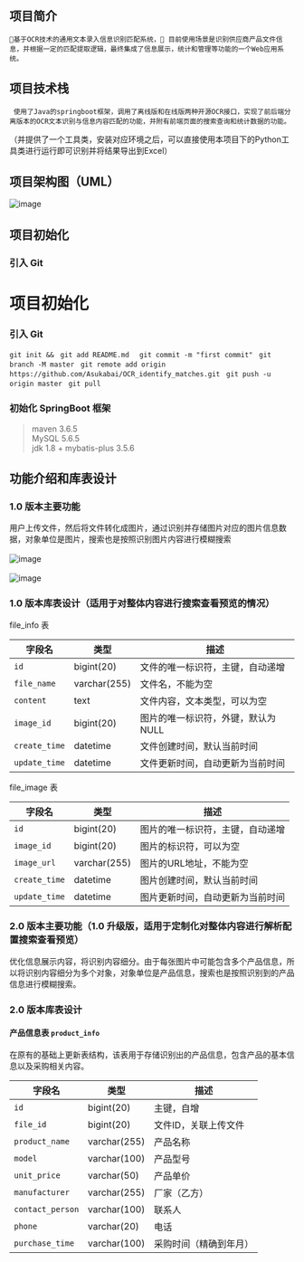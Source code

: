 ## 项目简介

    🌈基于OCR技术的通用文本录入信息识别匹配系统，🙇 目前使用场景是识别供应商产品文件信息，并根据一定的匹配提取逻辑，最终集成了信息展示，统计和管理等功能的一个Web应用系统。

## 项目技术栈

     使用了Java的springboot框架，调用了离线版和在线版两种开源OCR接口，实现了前后端分离版本的OCR文本识别与信息内容匹配的功能，并附有前端页面的搜索查询和统计数据的功能。
（并提供了一个工具类，安装对应环境之后，可以直接使用本项目下的Python工具类进行运行即可识别并将结果导出到Excel）

## 项目架构图（UML）

![image](https://github.com/user-attachments/assets/460973a1-6bf2-4bdb-9adf-2e5ca9e0e510)

## 项目初始化

### 引入 Git

# 项目初始化

### 引入 Git

```git init && ```
```git add README.md  ```
```git commit -m "first commit" ```
```git branch -M master ```
```git remote add origin https://github.com/Asukabai/OCR_identify_matches.git ```
```git push -u origin master ```
```git pull ```
### 初始化 SpringBoot 框架
<blockquote>
maven 3.6.5
<br>
MySQL 5.6.5
<br>
jdk 1.8 + mybatis-plus 3.5.6
</blockquote>

## 功能介绍和库表设计

### 1.0 版本主要功能
用户上传文件，然后将文件转化成图片，通过识别并存储图片对应的图片信息数据，对象单位是图片，搜索也是按照识别图片内容进行模糊搜索
<br><br> <!-- 插入两个换行符，增加文字与图片之间的空白 -->
![image](https://github.com/user-attachments/assets/34f05747-ee82-4715-9df9-1eb6b512beca)
<br><br> <!-- 插入两个换行符，增加文字与图片之间的空白 -->
![image](https://github.com/user-attachments/assets/423d39b0-a4b7-4da5-ae7d-faf8d8819113)
<br> <!-- 插入两个换行符，增加文字与图片之间的空白 -->
### 1.0 版本库表设计（适用于对整体内容进行搜索查看预览的情况）

file_info 表

| 字段名           | 类型           | 描述                               |
| ---------------- | -------------- | ---------------------------------- |
| `id`             | bigint(20)      | 文件的唯一标识符，主键，自动递增    |
| `file_name`      | varchar(255)    | 文件名，不能为空                   |
| `content`        | text           | 文件内容，文本类型，可以为空       |
| `image_id`       | bigint(20)      | 图片的唯一标识符，外键，默认为 NULL |
| `create_time`    | datetime        | 文件创建时间，默认当前时间         |
| `update_time`    | datetime        | 文件更新时间，自动更新为当前时间  |

file_image 表

| 字段名           | 类型           | 描述                               |
| ---------------- | -------------- | ---------------------------------- |
| `id`             | bigint(20)      | 图片的唯一标识符，主键，自动递增    |
| `image_id`       | bigint(20)      | 图片的标识符，可以为空              |
| `image_url`      | varchar(255)    | 图片的URL地址，不能为空            |
| `create_time`    | datetime        | 图片创建时间，默认当前时间         |
| `update_time`    | datetime        | 图片更新时间，自动更新为当前时间  |

### 2.0 版本主要功能（1.0 升级版，适用于定制化对整体内容进行解析配置搜索查看预览）
优化信息展示内容，将识别内容细分。由于每张图片中可能包含多个产品信息，所以将识别内容细分为多个对象，对象单位是产品信息，搜索也是按照识别到的产品信息进行模糊搜索。

### 2.0 版本库表设计

#### 产品信息表 `product_info`
在原有的基础上更新表结构，该表用于存储识别出的产品信息，包含产品的基本信息以及采购相关内容。

| 字段名           | 类型           | 描述                   |
| ---------------- | -------------- | ---------------------- |
| `id`             | bigint(20)      | 主键，自增              |
| `file_id`        | bigint(20)      | 文件ID，关联上传文件   |
| `product_name`   | varchar(255)    | 产品名称               |
| `model`          | varchar(100)    | 产品型号               |
| `unit_price`     | varchar(50)     | 产品单价               |
| `manufacturer`   | varchar(255)    | 厂家（乙方）           |
| `contact_person` | varchar(100)    | 联系人                 |
| `phone`          | varchar(20)     | 电话                   |
| `purchase_time`  | varchar(100)    | 采购时间（精确到年月） |

